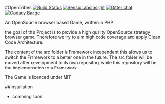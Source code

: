 #OpenTribes
[![Build Status](https://travis-ci.org/Opentribes/Core.png?branch=develop)](https://travis-ci.org/Opentribes/Core)
[![SensioLabsInsight](https://insight.sensiolabs.com/projects/00a44706-0e89-488a-98c8-aaad7e12eeca/mini.png)](https://insight.sensiolabs.com/projects/00a44706-0e89-488a-98c8-aaad7e12eeca)
[![Gitter chat](https://badges.gitter.im/Opentribes/Core.png)](https://gitter.im/Opentribes/Core)
[![Codacy Badge](https://www.codacy.com/project/badge/eceeb1fe77f7427f9eaa41c244d22388)](https://www.codacy.com/public/Opentribes/Core.git)

An OpenSource browser based Game, written in PHP

the goal of this Project is to provide a high quality OpenSource strategy browser game. 
Therefore we try to aim high code coverage and apply Clean Code Architecture.

The content of the src folder is Framework independent this allows us to switch the Framework to a better one in the future.
The src folder will be moved after development to its own repository while this repository will be the implementation to a Framework.

The Game is licenced under MIT 


##installation

- comming soon
